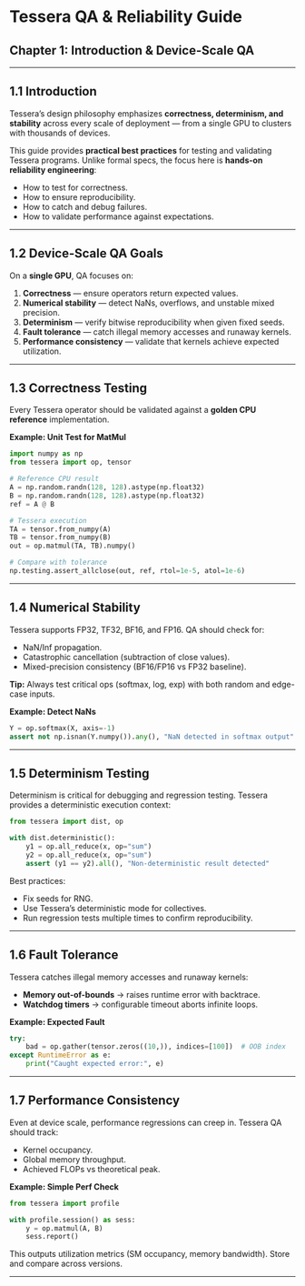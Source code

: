 # Tessera QA & Reliability Guide  
## Chapter 1: Introduction & Device-Scale QA

---

## 1.1 Introduction  

Tessera’s design philosophy emphasizes **correctness, determinism, and stability** across every scale of deployment — from a single GPU to clusters with thousands of devices.  

This guide provides **practical best practices** for testing and validating Tessera programs. Unlike formal specs, the focus here is **hands-on reliability engineering**:  
- How to test for correctness.  
- How to ensure reproducibility.  
- How to catch and debug failures.  
- How to validate performance against expectations.  

---

## 1.2 Device-Scale QA Goals  

On a **single GPU**, QA focuses on:  
1. **Correctness** — ensure operators return expected values.  
2. **Numerical stability** — detect NaNs, overflows, and unstable mixed precision.  
3. **Determinism** — verify bitwise reproducibility when given fixed seeds.  
4. **Fault tolerance** — catch illegal memory accesses and runaway kernels.  
5. **Performance consistency** — validate that kernels achieve expected utilization.  

---

## 1.3 Correctness Testing  

Every Tessera operator should be validated against a **golden CPU reference** implementation.  

**Example: Unit Test for MatMul**
```python
import numpy as np
from tessera import op, tensor

# Reference CPU result
A = np.random.randn(128, 128).astype(np.float32)
B = np.random.randn(128, 128).astype(np.float32)
ref = A @ B

# Tessera execution
TA = tensor.from_numpy(A)
TB = tensor.from_numpy(B)
out = op.matmul(TA, TB).numpy()

# Compare with tolerance
np.testing.assert_allclose(out, ref, rtol=1e-5, atol=1e-6)
```

---

## 1.4 Numerical Stability  

Tessera supports FP32, TF32, BF16, and FP16. QA should check for:  
- NaN/Inf propagation.  
- Catastrophic cancellation (subtraction of close values).  
- Mixed-precision consistency (BF16/FP16 vs FP32 baseline).  

**Tip:** Always test critical ops (softmax, log, exp) with both random and edge-case inputs.  

**Example: Detect NaNs**
```python
Y = op.softmax(X, axis=-1)
assert not np.isnan(Y.numpy()).any(), "NaN detected in softmax output"
```

---

## 1.5 Determinism Testing  

Determinism is critical for debugging and regression testing. Tessera provides a deterministic execution context:  

```python
from tessera import dist, op

with dist.deterministic():
    y1 = op.all_reduce(x, op="sum")
    y2 = op.all_reduce(x, op="sum")
    assert (y1 == y2).all(), "Non-deterministic result detected"
```

Best practices:  
- Fix seeds for RNG.  
- Use Tessera’s deterministic mode for collectives.  
- Run regression tests multiple times to confirm reproducibility.  

---

## 1.6 Fault Tolerance  

Tessera catches illegal memory accesses and runaway kernels:  
- **Memory out-of-bounds** → raises runtime error with backtrace.  
- **Watchdog timers** → configurable timeout aborts infinite loops.  

**Example: Expected Fault**
```python
try:
    bad = op.gather(tensor.zeros((10,)), indices=[100])  # OOB index
except RuntimeError as e:
    print("Caught expected error:", e)
```

---

## 1.7 Performance Consistency  

Even at device scale, performance regressions can creep in. Tessera QA should track:  
- Kernel occupancy.  
- Global memory throughput.  
- Achieved FLOPs vs theoretical peak.  

**Example: Simple Perf Check**
```python
from tessera import profile

with profile.session() as sess:
    y = op.matmul(A, B)
    sess.report()
```

This outputs utilization metrics (SM occupancy, memory bandwidth). Store and compare across versions.  

---
